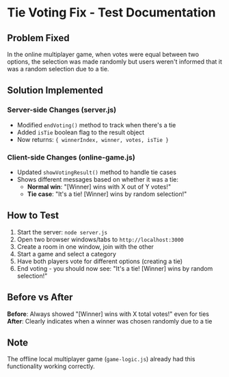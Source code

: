 # Tie Voting Fix - Test Documentation

## Problem Fixed
In the online multiplayer game, when votes were equal between two options, the selection was made randomly but users weren't informed that it was a random selection due to a tie.

## Solution Implemented

### Server-side Changes (server.js)
- Modified `endVoting()` method to track when there's a tie
- Added `isTie` boolean flag to the result object
- Now returns: `{ winnerIndex, winner, votes, isTie }`

### Client-side Changes (online-game.js)
- Updated `showVotingResult()` method to handle tie cases
- Shows different messages based on whether it was a tie:
  - **Normal win**: "[Winner] wins with X out of Y votes!"
  - **Tie case**: "It's a tie! [Winner] wins by random selection!"

## How to Test

1. Start the server: `node server.js`
2. Open two browser windows/tabs to `http://localhost:3000`
3. Create a room in one window, join with the other
4. Start a game and select a category
5. Have both players vote for different options (creating a tie)
6. End voting - you should now see: "It's a tie! [Winner] wins by random selection!"

## Before vs After

**Before**: Always showed "[Winner] wins with X total votes!" even for ties
**After**: Clearly indicates when a winner was chosen randomly due to a tie

## Note
The offline local multiplayer game (`game-logic.js`) already had this functionality working correctly.
